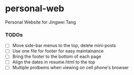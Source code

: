 # personal-web
Personal Website for Jingwei Tang

### TODOs ###
- [ ] Move side-bar menus to the top, delete mini-posts
- [ ] Use one file for footer for easy maintainance
- [ ] Bring the footer to the bottom of each page
- [ ] Align the dates in resume.html to the top
- [ ] Multiple prolbems when viewing on cell phone's browser
